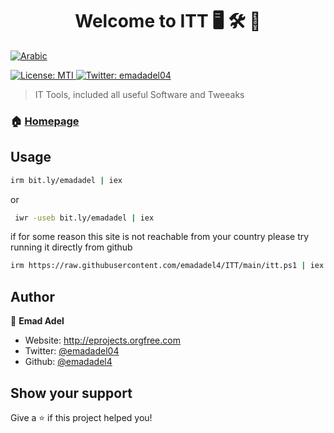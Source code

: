 <h1 align="center">Welcome to ITT 🖥️ 🛠️ 📀 </h1>

  <a href="https://twitter.com/emadadel04">
    <img alt="Arabic" src="https://img.shields.io/badge/lang-ar-red.svg" />
  </a>

<p>
  <a href="#">
    <img alt="License: MTI" src="https://img.shields.io/badge/License-MTI-yellow.svg" />
  </a>
  <a href="https://twitter.com/emadadel04" target="_blank">
    <img alt="Twitter: emadadel04" src="https://img.shields.io/twitter/follow/emadadel04.svg?style=social" />
  </a>
</p>

> IT Tools, included all useful Software and Tweeaks

### 🏠 [Homepage](https://emadadel4.github.io/ITT)

## Usage

```sh
irm bit.ly/emadadel | iex
```

or

```sh
 iwr -useb bit.ly/emadadel | iex
```

if for some reason this site is not reachable from your country please try running it directly from github

```sh
irm https://raw.githubusercontent.com/emadadel4/ITT/main/itt.ps1 | iex
```

## Author

👤 **Emad Adel**

- Website: http://eprojects.orgfree.com
- Twitter: [@emadadel04](https://twitter.com/emadadel04)
- Github: [@emadadel4](https://github.com/emadadel4)

## Show your support

Give a ⭐️ if this project helped you!
